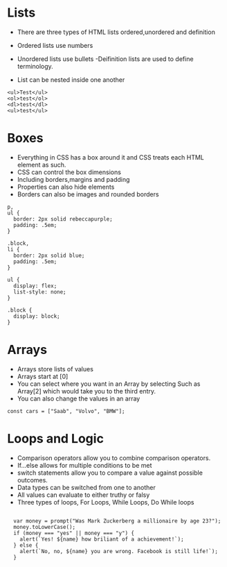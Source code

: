 # Lists #
- There are three types of HTML lists ordered,unordered and definition

- Ordered lists use numbers
- Unordered lists use bullets
-Deifinition lists are used to define terminology.
- List can be nested inside one another
```
<ul>Test</ul>
<ol>test</ol>
<dl>test</dl>
<ul>test</ul>
```

# Boxes #

- Everything in CSS has a box around it and CSS treats each HTML element as such.
- CSS can control the box dimensions
- Including borders,margins and padding
- Properties can also hide elements
- Borders can also be images and rounded borders

```
p,
ul {
  border: 2px solid rebeccapurple;
  padding: .5em;
}

.block,
li {
  border: 2px solid blue;
  padding: .5em;
}

ul {
  display: flex;
  list-style: none;
}

.block {
  display: block;
}
```

# Arrays #

- Arrays store lists of values
- Arrays start at [0]
- You can select where you want in an Array by selecting  Such as Array[2] which would take you to the third entry.
- You can also change the values in an array
```
const cars = ["Saab", "Volvo", "BMW"];
```
# Loops and Logic #

- Comparison operators allow you to combine comparison operators.
- If...else allows for multiple conditions to be met
- switch statements allow you to compare a value against possible outcomes.
- Data types can be switched from one to another
- All values can evaluate to either truthy or falsy
- Three types of loops, For Loops, While Loops, Do While loops

```

  var money = prompt("Was Mark Zuckerberg a millionaire by age 23?");
  money.toLowerCase();
  if (money === "yes" || money === "y") {
    alert(`Yes! ${name} how briliant of a achievement!`);
  } else {
    alert(`No, no, ${name} you are wrong. Facebook is still life!`);
  }
```